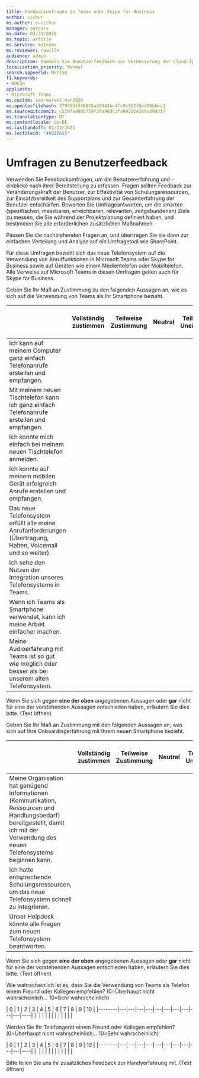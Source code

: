 ```yaml
---
title: Feedbackumfragen in Teams oder Skype for Business
author: cichur
ms.author: v-cichur
manager: serdars
ms.date: 03/31/2018
ms.topic: article
ms.service: msteams
ms.reviewer: rowille
audience: admin
description: Sammeln Sie Benutzerfeedback zur Verbesserung der Cloud-Sprachimplementierung in Microsoft Teams oder Skype for Business.
localization_priority: Normal
search.appverid: MET150
f1.keywords:
- NOCSH
appliesto:
- Microsoft Teams
ms.custom: seo-marvel-mar2020
ms.openlocfilehash: 379455f036876a36944bc4fc9c762f5ed98b6ec3
ms.sourcegitcommit: c528fad9db719f3fa96dc3fa99332a349cd9d317
ms.translationtype: MT
ms.contentlocale: de-DE
ms.lasthandoff: 01/12/2021
ms.locfileid: "49812615"
---
```

# <a name="user-feedback-surveys"></a>Umfragen zu Benutzerfeedback 

Verwenden Sie Feedbackumfragen, um die Benutzererfahrung und -einblicke nach ihrer Bereitstellung zu erfassen. Fragen sollten Feedback zur Veränderungskraft der Benutzer, zur Effektivität von Schulungsressourcen, zur Einsatzbereitkeit des Supportplans und zur Gesamterfahrung der Benutzer entschärfen. Bewerten Sie Umfrageantworten, um die smarten (spezifischen, messbaren, erreichbaren, relevanten, zeitgebundenen) Ziele zu messen, die Sie während der Projektplanung definiert haben, und bestimmen Sie alle erforderlichen zusätzlichen Maßnahmen.

Passen Sie die nachstehenden Fragen an, und übertragen Sie sie dann zur einfachen Verteilung und Analyse auf ein Umfragetool wie SharePoint.

Für diese Umfragen  bezieht sich das neue Telefonsystem auf die Verwendung von Anruffunktionen in Microsoft Teams oder Skype for Business sowie auf Geräten wie einem Medientelefon oder Mobiltelefon. Alle Verweise auf Microsoft Teams in diesen Umfragen gelten auch für Skype for Business.

Geben Sie Ihr Maß an Zustimmung zu den folgenden Aussagen an, wie es sich auf die Verwendung von Teams als Ihr Smartphone bezieht. 

|     &nbsp;                              | Vollständig zustimmen | Teilweise Zustimmung | Neutral | Teilweise Uneinfeind | Stimme gar nicht zu | N/A oder nicht verwendet |
|--------------------------------------------------------------------------------------------------------------------------|----------------------|--------------------|-------------|-----------------------|-------------------------|------------------------|
| Ich kann auf meinem Computer ganz einfach Telefonanrufe erstellen und empfangen.                                                             |                      |                    |             |                       |                         |                        |
| Mit meinem neuen Tischtelefon kann ich ganz einfach Telefonanrufe erstellen und empfangen.                                              |                      |                    |             |                       |                         |                        |
| Ich konnte mich einfach bei meinem neuen Tischtelefon anmelden.                                                                              |                      |                    |             |                       |                         |                        |
| Ich konnte auf meinem mobilen Gerät erfolgreich Anrufe erstellen und empfangen.                                                   |                      |                    |             |                       |                         |                        |
| Das neue Telefonsystem erfüllt alle meine Anrufanforderungen (Übertragung, Halten, Voicemail und so weiter).                                      |                      |                    |             |                       |                         |                        |
| Ich sehe den Nutzen der Integration unseres Telefonsystems in Teams.                                                 |                      |                    |             |                       |                         |                        |
| Wenn ich Teams als Smartphone verwendet, kann ich meine Arbeit einfacher machen.                                          |                      |                    |             |                       |                         |                        |
| Meine Audioerfahrung mit Teams ist so gut wie möglich oder besser als bei unserem alten Telefonsystem.                   |                      |                    |             |                       |                         |                        |

Wenn Sie sich gegen **eine der oben** angegebenen Aussagen oder **gar** nicht für eine der vorstehenden Aussagen entschieden haben, erläutern Sie dies bitte. (Text öffnen)

Geben Sie Ihr Maß an Zustimmung mit den folgenden Aussagen an, was sich auf Ihre Onboardingerfahrung mit Ihrem neuen Smartphone bezieht.  

|          &nbsp;                  | Vollständig zustimmen | Teilweise Zustimmung | Neutral | Teilweise Uneinfeind | Stimme gar nicht zu | N/A oder nicht verwendet |
|----|----------------------|--------------------|-------------|-----------------------|-------------------------|------------------------|
| Meine Organisation hat genügend Informationen (Kommunikation, Ressourcen und Handlungsbedarf) bereitgestellt, damit ich mit der Verwendung des neuen Telefonsystems beginnen kann. |                      |                    |             |                       |                         |                        |
| Ich hatte entsprechende Schulungsressourcen, um das neue Telefonsystem schnell zu integrieren.                                                          |                      |                    |             |                       |                         |                        |
| Unser Helpdesk könnte alle Fragen zum neuen Telefonsystem beantworten.                                                           |                      |                    |             |                       |                         |                        |

Wenn Sie sich gegen **eine der oben** angegebenen Aussagen oder **gar** nicht für eine der vorstehenden Aussagen entschieden haben, erläutern Sie dies bitte. (Text öffnen)

Wie wahrscheinlich ist es, dass Sie die Verwendung von Teams als Telefon einem Freund oder Kollegen empfehlen? (0=Überhaupt nicht wahrscheinlich... 10=Sehr wahrscheinlich)

| 0      | 1 | 2 | 3 | 4 | 5 | 6 | 7 | 8 | 9 | 10 |
|--------|---|---|---|---|---|---|---|---|---|---|----|
|&nbsp; |&nbsp;|&nbsp;|&nbsp;|&nbsp;|&nbsp;|&nbsp;|&nbsp;|&nbsp;|&nbsp;|&nbsp;|

Werden Sie Ihr Telefongerät einem Freund oder Kollegen empfehlen? (0=Überhaupt nicht wahrscheinlich... 10=Sehr wahrscheinlich)  

| 0      | 1 | 2 | 3 | 4 | 5 | 6 | 7 | 8 | 9 | 10 |
|--------|---|---|---|---|---|---|---|---|---|---|----|
|&nbsp; |&nbsp;|&nbsp;|&nbsp;|&nbsp;|&nbsp;|&nbsp;|&nbsp;|&nbsp;|&nbsp;|&nbsp;|


Bitte teilen Sie uns ihr zusätzliches Feedback zur Handyerfahrung mit. (Text öffnen)
